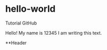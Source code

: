 hello-world
===========

Tutorial GitHub

Hello! My name is 12345
I am writing this text.

**Header
